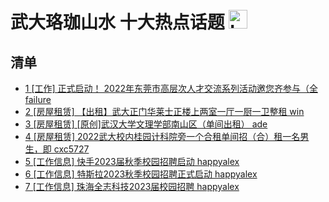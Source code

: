 # 武大珞珈山水 十大热点话题 <img src="https://file.ipadown.com/tophub/assets/images/media/bbs.whu.edu.cn.png_50x50.png" width="30" alt="Logo"></img>

## 清单

* [1 [工作] 正式启动！ 2022年东莞市高层次人才交流系列活动邀您齐参与（全 failure](http://bbs.whu.edu.cn/bbstcon.php?board=Job&gid=1110481341)
* [2 [房屋租赁] 【出租】武大正门华莱士正楼上两室一厅一厨一卫整租 win](http://bbs.whu.edu.cn/bbstcon.php?board=House&gid=91992)
* [3 [房屋租赁] [原创]武汉大学文理学部南山区（单间出租） ade](http://bbs.whu.edu.cn/bbstcon.php?board=House&gid=91994)
* [4 [房屋租赁] 2022武大校内桂园计科院旁一个合租单间招（合）租一名男生，即 cxc5727](http://bbs.whu.edu.cn/bbstcon.php?board=House&gid=91995)
* [5 [工作信息] 快手2023届秋季校园招聘启动 happyalex](http://bbs.whu.edu.cn/bbstcon.php?board=JobInfo&gid=71595)
* [6 [工作信息] 特斯拉2023秋季校园招聘正式启动 happyalex](http://bbs.whu.edu.cn/bbstcon.php?board=JobInfo&gid=71596)
* [7 [工作信息] 珠海全志科技2023届校园招聘 happyalex](http://bbs.whu.edu.cn/bbstcon.php?board=JobInfo&gid=71597)
